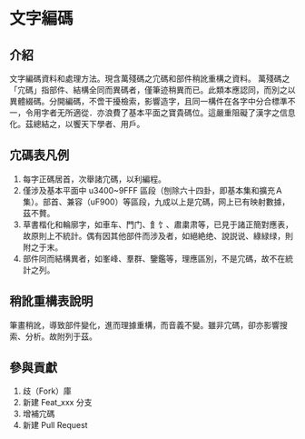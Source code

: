 # 文字編碼

## 介紹
文字編碼資料和處理方法。現含萬殘碼之宂碼和部件稍訛重構之資料。
萬殘碼之「宂碼」指部件、結構全同而異碼者，僅筆迹稍異而已。此類本應認同，而別之以異體綴碼。分開編碼，不啻干擾檢索，影響造字，且同一構件在各字中分合標準不一，令用字者无所適從．亦浪費了基本平面之寶貴碼位。這嚴重阻礙了漢字之信息化。茲總結之，以饗天下學者、用戶。

## 宂碼表凡例

1.  每字正碼居首，次舉諸宂碼，以利編程。
2.  僅涉及基本平面中 u3400~9FFF 區段（刨除六十四卦，即基本集和擴充Ａ集）。部首、兼容（uF900）等區段，九成以上是宂碼，网上已有映射數據，茲不贅。
3.  草書楷化和輪廓字，如車车、門门、飠饣、肅粛肃等，已見于諸正簡對應表，故原則上不統計。偶有因其他部件而涉及者，如絕絶绝、說説说、綠緑绿，則附之于末。
4.  部件同而結構異者，如峯峰、羣群、鑒鑑等，理應區別，不是宂碼，故不在統計之列。

## 稍訛重構表說明
筆畫稍訛，導致部件變化，進而理據重構，而音義不變。雖非宂碼，卻亦影響搜索、分析。故附列于茲。

## 參與貢獻

1.  歧（Fork）庫
2.  新建 Feat_xxx 分支
3.  增補宂碼
4.  新建 Pull Request